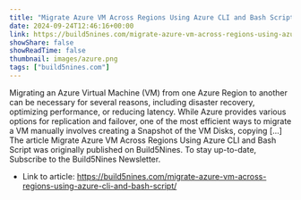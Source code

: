 ```yaml
---
title: "Migrate Azure VM Across Regions Using Azure CLI and Bash Script"
date: 2024-09-24T12:46:16+00:00
link: https://build5nines.com/migrate-azure-vm-across-regions-using-azure-cli-and-bash-script/
showShare: false
showReadTime: false
thumbnail: images/azure.png
tags: ["build5nines.com"]
---
```

Migrating an Azure Virtual Machine (VM) from one Azure Region to another can be necessary for several reasons, including disaster recovery, optimizing performance, or reducing latency. While Azure provides various options for replication and failover, one of the most efficient ways to migrate a VM manually involves creating a Snapshot of the VM Disks, copying […]
The article Migrate Azure VM Across Regions Using Azure CLI and Bash Script was originally published on Build5Nines. To stay up-to-date, Subscribe to the Build5Nines Newsletter.

- Link to article: https://build5nines.com/migrate-azure-vm-across-regions-using-azure-cli-and-bash-script/
